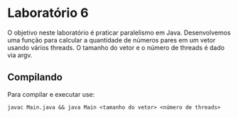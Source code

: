 # Laboratório 6

O objetivo neste laboratório é praticar paralelismo em Java.
Desenvolvemos uma função para calcular a quantidade de números pares em um vetor usando vários threads.
O tamanho do vetor e o número de threads é dado via argv.

## Compilando
Para compilar e executar use:
```
javac Main.java && java Main <tamanho do vetor> <número de threads>
```